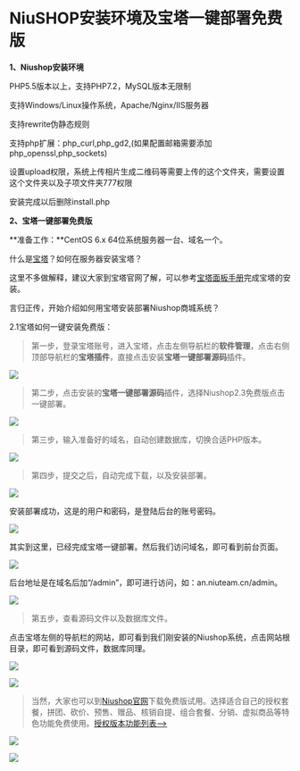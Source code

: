 # NiuSHOP安装环境及宝塔一键部署免费版

**1、Niushop安装环境**

PHP5.5版本以上，支持PHP7.2，MySQL版本无限制

支持Windows/Linux操作系统，Apache/Nginx/IIS服务器

支持rewrite伪静态规则

支持php扩展：php\_curl,php\_gd2,\(如果配置邮箱需要添加php\_openssl,php\_sockets\)

设置upload权限，系统上传相片生成二维码等需要上传的这个文件夹，需要设置这个文件夹以及子项文件夹777权限

安装完成以后删除install.php

**2、宝塔一键部署免费版**

**准备工作：**CentOS 6.x 64位系统服务器一台、域名一个。

什么是[宝塔](http://www.bt.cn/)？如何在服务器安装宝塔？

这里不多做解释，建议大家到宝塔官网了解，可以参考[宝塔面板手册](http://docs.bt.cn/424204)完成宝塔的安装。

言归正传，开始介绍如何用宝塔安装部署Niushop商城系统？

2.1宝塔如何一键安装免费版：

>第一步，登录宝塔账号，进入宝塔，点击左侧导航栏的**软件管理**，点击右侧顶部导航栏的**宝塔插件**，直接点击安装**宝塔一键部署源码**插件。

![](/assets/安装一键部署插件.png)

>第二步，点击安装的**宝塔一键部署源码**插件，选择Niushop2.3免费版点击一键部署。

![](/assets/免费版一键部署.png)

>第三步，输入准备好的域名，自动创建数据库，切换合适PHP版本。

![](/assets/填写免费版部署域名.png)

>第四步，提交之后，自动完成下载，以及安装部署。

![](/assets/正在下载免费版安装部署.png)

安装部署成功，这是的用户和密码，是登陆后台的账号密码。

![](/assets/免费版部署成功.png)

其实到这里，已经完成宝塔一键部署。然后我们访问域名，即可看到前台页面。

![](/assets/免费版安装完成前端展示.png)

后台地址是在域名后加“/admin”，即可进行访问，如：an.niuteam.cn/admin。

![](/assets/免费版安装完成后台展示.png)

>第五步，查看源码文件以及数据库文件。

点击宝塔左侧的导航栏的网站，即可看到我们刚安装的Niushop系统，点击网站根目录，即可看到源码文件，数据库同理。

![](/assets/宝塔安装免费版源文件.png)

![](/assets/宝塔免费版查看数据库.png)

> 当然，大家也可以到[Niushop官网](https://www.niushop.com.cn)下载免费版试用。选择适合自己的授权套餐，拼团、砍价、预售、赠品、核销自提、组合套餐、分销、虚拟商品等特色功能免费使用。[授权版本功能列表--&gt;](https://www.niushop.com.cn/authorization.html#Tab2)

![](/assets/授权源码特色功能模块.png)

![](/assets/授权源码技术特点.png)

